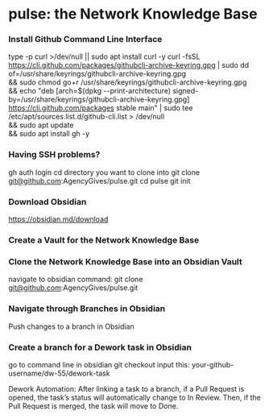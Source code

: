 # pulse: the Network Knowledge Base

### Install Github Command Line Interface
type -p curl >/dev/null || sudo apt install curl -y
curl -fsSL https://cli.github.com/packages/githubcli-archive-keyring.gpg | sudo dd of=/usr/share/keyrings/githubcli-archive-keyring.gpg \
&& sudo chmod go+r /usr/share/keyrings/githubcli-archive-keyring.gpg \
&& echo "deb [arch=$(dpkg --print-architecture) signed-by=/usr/share/keyrings/githubcli-archive-keyring.gpg] https://cli.github.com/packages stable main" | sudo tee /etc/apt/sources.list.d/github-cli.list > /dev/null \
&& sudo apt update \
&& sudo apt install gh -y

### Having SSH problems?
gh auth login
cd directory you want to clone into
git clone git@github.com:AgencyGives/pulse.git
cd pulse
git init

### Download Obsidian
https://obsidian.md/download

### Create a Vault for the Network Knowledge Base

### Clone the Network Knowledge Base into an Obsidian Vault
navigate to obsidian command: git clone git@github.com:AgencyGives/pulse.git

### Navigate through Branches in Obsidian
Push changes to a branch in Obsidian

### Create a branch for a Dework task in Obsidian
go to command line in obsidian git checkout input this:
your-github-username/dw-55/dework-task

Dework Automation: After linking a task to a branch, if a Pull Request is opened, the task’s status will automatically change to In Review. Then, if the Pull Request is merged, the task will move to Done.

